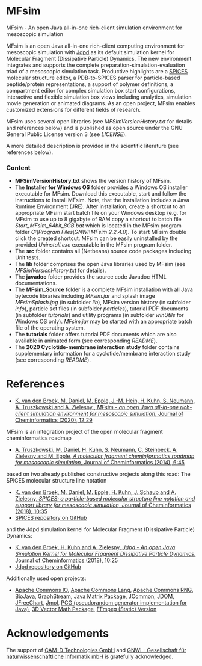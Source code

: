 # MFsim
MFsim - An open Java all-in-one rich-client simulation environment for mesoscopic simulation

MFsim is an open Java all-in-one rich-client computing environment for mesoscopic simulation with [Jdpd](https://github.com/zielesny/Jdpd) as its default simulation kernel for Molecular Fragment (Dissipative Particle) Dynamics. The new environment integrates and supports the complete preparation-simulation-evaluation triad of a mesoscopic simulation task. Productive highlights are a [SPICES](https://github.com/zielesny/SPICES) molecular structure editor, a PDB-to-SPICES parser for particle-based peptide/protein representations, a support of polymer definitions, a compartment editor for complex simulation box start configurations, interactive and flexible simulation box views including analytics, simulation movie generation or animated diagrams. As an open project, MFsim enables customized extensions for different fields of research.

MFsim uses several open libraries (see *MFSimVersionHistory.txt* for details and references below) and is published as open source under the GNU General Public License version 3 (see *LICENSE*).

A more detailed description is provided in the scientific literature (see references below).

### Content

* **MFSimVersionHistory.txt** shows the version history of MFsim.
* The **Installer for Windows OS** folder provides a Windows OS installer executable for MFsim. Download this executable, start and follow the instructions to install MFsim. Note, that the installation includes a Java Runtime Environment (JRE). After installation, create a shortcut to an appropriate MFsim start batch file on your Windows desktop (e.g. for MFsim to use up to 8 gigabyte of RAM copy a shortcut to batch file *Start_MFsim_64bit_8GB.bat* which is located in the MFsim program folder *C:\Program Files\GNWI\MFsim 2.2.4.0*). To start MFsim double click the created shortcut. MFsim can be easily uninstalled by the provided *Uninstall.exe* executable in the MFsim program folder.
* The **src** folder contains all (Netbeans) source code packages including Unit tests.
* The **lib** folder comprises the open Java libraries used by MFsim (see *MFSimVersionHistory.txt* for details).
* The **javadoc** folder provides the source code Javadoc HTML documentations.
* The **MFsim_Source** folder is a complete MFsim installation with all Java bytecode libraries including *MFsim.jar* and splash image *MFsimSplash.jpg* (in subfolder *lib*), MFsim version history (in subfolder *info*), particle set files (in subfolder *particles*), tutorial PDF documents (in subfolder *tutorials*) and utility programs (in subfolder *winUtils* for Windows OS only). *MFsim.jar* may be started with an appropriate batch file of the operating system.
* The **tutorials** folder offers tutorial PDF documents which are also available in animated form (see corresponding *README*).
* The **2020 Cyclotide-membrane interaction study** folder contains supplementary information for a cyclotide/membrane interaction study (see corresponding *README*).



# References

- [K. van den Broek, M. Daniel, M. Epple, J.-M. Hein, H. Kuhn, S. Neumann, A. Truszkowski and A. Zielesny , _MFsim - an open Java all-in-one rich-client simulation environment for mesoscopic simulation_, Journal of Cheminformatics (2020), 12:29](https://doi.org/10.1186/s13321-020-00432-9)

MFsim is an integration project of the open molecular fragment cheminformatics roadmap

- [A. Truszkowski, M. Daniel, H. Kuhn, S. Neumann, C. Steinbeck, A. Zielesny and M. Epple, _A molecular fragment cheminformatics roadmap for mesoscopic simulation_, Journal of Cheminformatics (2014), 6:45](https://doi.org/10.1186/s13321-014-0045-3)

based on two already published constructive projects along this road: The SPICES molecular structure line notation

- [K. van den Broek, M. Daniel, M. Epple, H. Kuhn, J. Schaub and A. Zielesny, _SPICES: a particle-based molecular structure line notation and support library for mesoscopic simulation_, Journal of Cheminformatics (2018), 10:35](https://doi.org/10.1186/s13321-018-0294-7)
- [SPICES repository on GitHub](https://github.com/zielesny/SPICES)

and the Jdpd simulation kernel for Molecular Fragment (Dissipative Particle) Dynamics:

- [K. van den Broek, H. Kuhn and A. Zielesny, _Jdpd - An open Java Simulation Kernel for Molecular Fragment Dissipative Particle Dynamics_, Journal of Cheminformatics (2018), 10:25](https://doi.org/10.1186/s13321-018-0278-7)
- [Jdpd repository on GitHub](https://github.com/zielesny/Jdpd)

Additionally used open projects:

- [Apache Commons IO](http://commons.apache.org/proper/commons-io/), [Apache Commons Lang](https://commons.apache.org/proper/commons-lang/), [Apache Commons RNG](http://commons.apache.org/proper/commons-rng/), [BioJava](http://biojava.org/), [GraphStream](http://graphstream-project.org/), [Java Matrix Package](http://math.nist.gov/javanumerics/jama/), [JCommon](http://www.jfree.org/jcommon/), [JDOM](http://www.jdom.org/), [JFreeChart](http://www.jfree.org/jfreechart/), [Jmol](http://jmol.sourceforge.net/), [PCG (pseudorandom generator implementation for Java)](https://github.com/alexeyr/pcg-java),  [3D Vector Math Package](https://mvnrepository.com/artifact/javax.vecmath/vecmath), [FFmpeg (Static) Version](https://ffmpeg.org)



# Acknowledgements

The support of [CAM-D Technologies GmbH](http://www.molecular-dynamics.de) and [GNWI - Gesellschaft für naturwissenschaftliche Informatik mbH](http://www.gnwi.de) is gratefully acknowledged.

